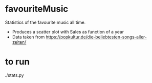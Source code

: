 # favouriteMusic
Statistics of the favourite music all time.
* Produces a scatter plot with Sales as function of a year
* Data taken from https://popkultur.de/die-beliebtesten-songs-aller-zeiten/
# to run
./stats.py
